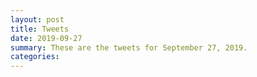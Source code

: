 ```yaml
---
layout: post
title: Tweets
date: 2019-09-27
summary: These are the tweets for September 27, 2019.
categories:
---
```


